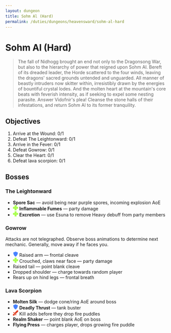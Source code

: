 ```yaml
---
layout: dungeon
title: Sohm Al (Hard)
permalink: /duties/dungeons/heavensward/sohm-al-hard
---
```


# Sohm Al (Hard)

> The fall of Nidhogg brought an end not only to the Dragonsong War, but also to the hierarchy of power that reigned upon Sohm Al. Bereft of its dreaded leader, the Horde scattered to the four winds, leaving the dragons' sacred grounds untended and unguarded. All manner of beastly intruders now skitter within, irresistibly drawn by the energies of bountiful crystal lodes. And the molten heart at the mountain's core beats with feverish intensity, as if seeking to expel some nesting parasite. Answer Vidofnir's plea! Cleanse the stone halls of their infestations, and return Sohm Al to its former tranquility.

## Objectives

1. Arrive at the Wound: 0/1
2. Defeat The Leightonward: 0/1
3. Arrive in the Fever: 0/1
4. Defeat Gowrow: 0/1
5. Clear the Heart: 0/1
6. Defeat lava scorpion: 0/1

## Bosses

### The Leightonward

- **Spore Sac** — avoid being near purple spores, incoming explosion AoE
- ![](/assets/icons/role-healer.png) **Inflammable Fumes** — party damage
- ![](/assets/icons/role-healer.png) **Excretion** — use Esuna to remove Heavy debuff from party members

### Gowrow

Attacks are not telegraphed. Observe boss animations to determine next mechanic. Generally, move away if he faces you.

- ![](/assets/icons/role-tank.png) Raised arm — frontal cleave
- ![](/assets/icons/role-healer.png) Crouched, claws near face — party damage
- Raised tail — point blank cleave
- Dropped shoulder — charge towards random player
- Rears up on hind legs — frontal breath

### Lava Scorpion

- **Molten Silk** — dodge cone/ring AoE around boss
- ![](/assets/icons/role-tank.png) **Deadly Thrust** — tank buster
- ![](/assets/icons/role-dps.png) Kill adds before they drop fire puddles
- **Realm Shaker** — point blank AoE on boss
- **Flying Press** — charges player, drops growing fire puddle



